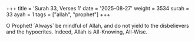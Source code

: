 +++
title = 'Surah 33, Verses 1'
date = '2025-08-27'
weight = 3534
surah = 33
ayah = 1
tags = ["allah", "prophet"]
+++

O Prophet! ˹Always˺ be mindful of Allah, and do not yield to the disbelievers and the hypocrites. Indeed, Allah is All-Knowing, All-Wise.